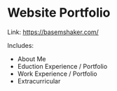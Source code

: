 # Website Portfolio

Link: 
<https://basemshaker.com/>

Includes:
* About Me
* Eduction Experience / Portfolio
* Work Experience / Portfolio
* Extracurricular

